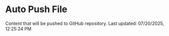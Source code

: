# Auto Push File

Content that will be pushed to GitHub repository.
Last updated: 07/20/2025, 12:25:24 PM